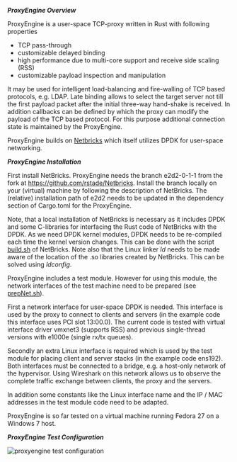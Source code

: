 _**ProxyEngine Overview**_

ProxyEngine is a user-space TCP-proxy written in Rust with following properties
* TCP pass-through
* customizable delayed binding
* high performance due to multi-core support and receive side scaling (RSS)
* customizable payload inspection and manipulation

It may be used for intelligent load-balancing and fire-walling of TCP based protocols, e.g. LDAP. Late binding allows to select the target server not till the first payload packet after the initial three-way hand-shake is received. In addition callbacks can be defined by which the proxy can modify the payload of the TCP based protocol. For this purpose additional connection state is maintained by the ProxyEngine.

ProxyEngine builds on [Netbricks](https://github.com/NetSys/NetBricks) which itself utilizes DPDK for user-space networking.

_**ProxyEngine Installation**_

First install NetBricks. ProxyEngine needs the branch e2d2-0-1-1 from the fork at https://github.com/rstade/Netbricks. Install the branch locally on your (virtual) machine by following the description of NetBricks. The (relative) installation path of e2d2 needs to be updated in the dependency section of Cargo.toml for the ProxyEngine. 

Note, that a local installation of NetBricks is necessary as it includes DPDK and some C-libraries for interfacing the Rust code of NetBricks with the DPDK. As we need DPDK kernel modules, DPDK needs to be re-compiled each time the kernel version changes. This can be done with the script [build.sh](https://github.com/rstade/NetBricks/blob/e2d2-0-1-1/build.sh) of NetBricks. Note also that the Linux linker _ld_ needs to be made aware of the location of the .so libraries created by NetBricks. This can be solved using _ldconfig_.

ProxyEngine includes a test module. However for using this module, the network interfaces of the test machine need to be prepared (see [prepNet.sh](https://github.com/silverengine-de/proxyengine/blob/master/prepNet.sh)). 

First a network interface for user-space DPDK is needed. This interface is used by the proxy to connect to clients and servers (in the example code this interface uses PCI slot 13:00.0). The current code is tested with virtual interface driver vmxnet3 (supports RSS) and previous single-thread versions with e1000e (single rx/tx queues).

Secondly an extra Linux interface is required which is used by the test module for placing client and server stacks (in the example code ens192).
Both interfaces must be connected to a bridge, e.g. a host-only network of the hypervisor. Using Wireshark on this network allows us to observe the complete traffic exchange between clients, the proxy and the servers.

In addition some constants like the Linux interface name and the IP / MAC addresses in the test module code need to be adapted. 

ProxyEngine is so far tested on a virtual machine running Fedora 27 on a Windows 7 host.

_**ProxyEngine Test Configuration**_

![proxyengine test configuration](https://github.com/silverengine-de/proxyengine/blob/master/proxyengine_config.png)
